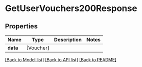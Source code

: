 # GetUserVouchers200Response

## Properties
Name | Type | Description | Notes
------------ | ------------- | ------------- | -------------
**data** | [Voucher] |  | 

[[Back to Model list]](../README.md#documentation-for-models) [[Back to API list]](../README.md#documentation-for-api-endpoints) [[Back to README]](../README.md)


